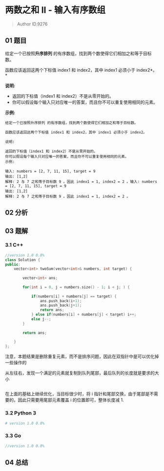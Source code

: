 # 两数之和 II - 输入有序数组
> Author ID.9276

## 01 题目

给定一个已按照**升序排列** 的有序数组，找到两个数使得它们相加之和等于目标数。

函数应该返回这两个下标值 index1 和 index2，其中 index1 必须小于 index2*。*

**说明:**

- 返回的下标值（index1 和 index2）不是从零开始的。
- 你可以假设每个输入只对应唯一的答案，而且你不可以重复使用相同的元素。

**示例:**

```
给定一个已按照升序排列 的有序数组，找到两个数使得它们相加之和等于目标数。

函数应该返回这两个下标值 index1 和 index2，其中 index1 必须小于 index2。

说明:

返回的下标值（index1 和 index2）不是从零开始的。
你可以假设每个输入只对应唯一的答案，而且你不可以重复使用相同的元素。
示例:

输入: numbers = [2, 7, 11, 15], target = 9
输出: [1,2]
解释: 2 与 7 之和等于目标数 9 。因此 index1 = 1, index2 = 2 。输入: numbers = [2, 7, 11, 15], target = 9
输出: [1,2]
解释: 2 与 7 之和等于目标数 9 。因此 index1 = 1, index2 = 2 。
```

## 02 分析



## 03 题解

### 3.1 C++



```c++
//version 1.0 0.0%
class Solution {
public:
    vector<int> twoSum(vector<int>& numbers, int target) {
        
        vector<int> ans;
    
        for(int i = 0, j = numbers.size() - 1; i < j; ) {
                
            if(numbers[i] + numbers[j] == target) {
                ans.push_back(i+1);
                ans.push_back(j+1);
                return ans;
            } else if(numbers[i] + numbers[j] < target) i++;
            else j--;
        }
        
        return ans;
        
    }
};
```

注意，本题结果是删除重复元素，而不是排序问题，因此在双指针中是可以优化掉一些操作的

从左往右，发现一个满足的元素就复制到队列尾部，最后队列的长度就是要求的大小

```c++

```

在上面的基础上继续优化，当目标很少时，将 i 指针和尾部交换，由于尾部是不需要的，因此只需要用尾部元素覆盖 i 的位置即可，整体长度减 1.

### 3.2 Python 3

```python
# version 1.0 0.0%

```

### 3.3 Go

```Go
//version 1.0 0.0%

```



## 04 总结

